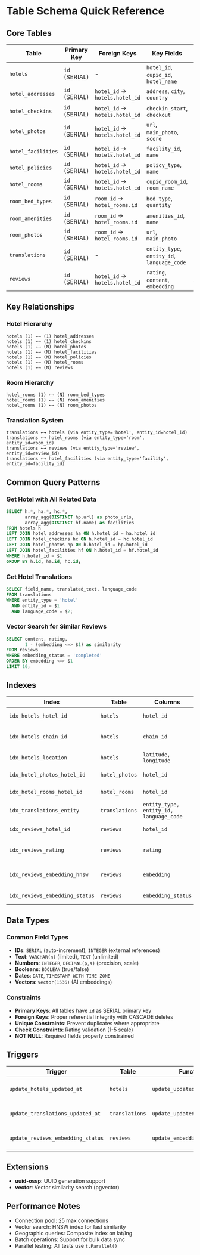 # Table Schema Quick Reference

## Core Tables

| Table | Primary Key | Foreign Keys | Key Fields | Purpose |
|-------|-------------|--------------|------------|---------|
| `hotels` | `id` (SERIAL) | - | `hotel_id`, `cupid_id`, `hotel_name` | Main hotel information |
| `hotel_addresses` | `id` (SERIAL) | `hotel_id` → `hotels.hotel_id` | `address`, `city`, `country` | Hotel location details |
| `hotel_checkins` | `id` (SERIAL) | `hotel_id` → `hotels.hotel_id` | `checkin_start`, `checkout` | Check-in/out policies |
| `hotel_photos` | `id` (SERIAL) | `hotel_id` → `hotels.hotel_id` | `url`, `main_photo`, `score` | Hotel image gallery |
| `hotel_facilities` | `id` (SERIAL) | `hotel_id` → `hotels.hotel_id` | `facility_id`, `name` | Hotel amenities |
| `hotel_policies` | `id` (SERIAL) | `hotel_id` → `hotels.hotel_id` | `policy_type`, `name` | Hotel rules |
| `hotel_rooms` | `id` (SERIAL) | `hotel_id` → `hotels.hotel_id` | `cupid_room_id`, `room_name` | Room configurations |
| `room_bed_types` | `id` (SERIAL) | `room_id` → `hotel_rooms.id` | `bed_type`, `quantity` | Bed configurations |
| `room_amenities` | `id` (SERIAL) | `room_id` → `hotel_rooms.id` | `amenities_id`, `name` | Room amenities |
| `room_photos` | `id` (SERIAL) | `room_id` → `hotel_rooms.id` | `url`, `main_photo` | Room images |
| `translations` | `id` (SERIAL) | - | `entity_type`, `entity_id`, `language_code` | Multi-language content |
| `reviews` | `id` (SERIAL) | `hotel_id` → `hotels.hotel_id` | `rating`, `content`, `embedding` | Customer feedback |

## Key Relationships

### Hotel Hierarchy
```
hotels (1) ←→ (1) hotel_addresses
hotels (1) ←→ (1) hotel_checkins
hotels (1) ←→ (N) hotel_photos
hotels (1) ←→ (N) hotel_facilities
hotels (1) ←→ (N) hotel_policies
hotels (1) ←→ (N) hotel_rooms
hotels (1) ←→ (N) reviews
```

### Room Hierarchy
```
hotel_rooms (1) ←→ (N) room_bed_types
hotel_rooms (1) ←→ (N) room_amenities
hotel_rooms (1) ←→ (N) room_photos
```

### Translation System
```
translations ←→ hotels (via entity_type='hotel', entity_id=hotel_id)
translations ←→ hotel_rooms (via entity_type='room', entity_id=room_id)
translations ←→ reviews (via entity_type='review', entity_id=review_id)
translations ←→ hotel_facilities (via entity_type='facility', entity_id=facility_id)
```

## Common Query Patterns

### Get Hotel with All Related Data
```sql
SELECT h.*, ha.*, hc.*, 
       array_agg(DISTINCT hp.url) as photo_urls,
       array_agg(DISTINCT hf.name) as facilities
FROM hotels h
LEFT JOIN hotel_addresses ha ON h.hotel_id = ha.hotel_id
LEFT JOIN hotel_checkins hc ON h.hotel_id = hc.hotel_id
LEFT JOIN hotel_photos hp ON h.hotel_id = hp.hotel_id
LEFT JOIN hotel_facilities hf ON h.hotel_id = hf.hotel_id
WHERE h.hotel_id = $1
GROUP BY h.id, ha.id, hc.id;
```

### Get Hotel Translations
```sql
SELECT field_name, translated_text, language_code
FROM translations
WHERE entity_type = 'hotel' 
  AND entity_id = $1 
  AND language_code = $2;
```

### Vector Search for Similar Reviews
```sql
SELECT content, rating, 
       1 - (embedding <=> $1) as similarity
FROM reviews
WHERE embedding_status = 'completed'
ORDER BY embedding <=> $1
LIMIT 10;
```

## Indexes

| Index | Table | Columns | Purpose |
|-------|-------|---------|---------|
| `idx_hotels_hotel_id` | `hotels` | `hotel_id` | Primary lookup |
| `idx_hotels_chain_id` | `hotels` | `chain_id` | Chain-based queries |
| `idx_hotels_location` | `hotels` | `latitude, longitude` | Geographic queries |
| `idx_hotel_photos_hotel_id` | `hotel_photos` | `hotel_id` | Photo lookups |
| `idx_hotel_rooms_hotel_id` | `hotel_rooms` | `hotel_id` | Room lookups |
| `idx_translations_entity` | `translations` | `entity_type, entity_id, language_code` | Translation lookups |
| `idx_reviews_hotel_id` | `reviews` | `hotel_id` | Review lookups |
| `idx_reviews_rating` | `reviews` | `rating` | Rating-based queries |
| `idx_reviews_embedding_hnsw` | `reviews` | `embedding` | Vector similarity search |
| `idx_reviews_embedding_status` | `reviews` | `embedding_status` | Pipeline filtering |

## Data Types

### Common Field Types
- **IDs**: `SERIAL` (auto-increment), `INTEGER` (external references)
- **Text**: `VARCHAR(n)` (limited), `TEXT` (unlimited)
- **Numbers**: `INTEGER`, `DECIMAL(p,s)` (precision, scale)
- **Booleans**: `BOOLEAN` (true/false)
- **Dates**: `DATE`, `TIMESTAMP WITH TIME ZONE`
- **Vectors**: `vector(1536)` (AI embeddings)

### Constraints
- **Primary Keys**: All tables have `id` as SERIAL primary key
- **Foreign Keys**: Proper referential integrity with CASCADE deletes
- **Unique Constraints**: Prevent duplicates where appropriate
- **Check Constraints**: Rating validation (1-5 scale)
- **NOT NULL**: Required fields properly constrained

## Triggers

| Trigger | Table | Function | Purpose |
|---------|-------|----------|---------|
| `update_hotels_updated_at` | `hotels` | `update_updated_at_column()` | Auto-update timestamps |
| `update_translations_updated_at` | `translations` | `update_updated_at_column()` | Auto-update timestamps |
| `update_reviews_embedding_status` | `reviews` | `update_embedding_status()` | Track embedding updates |

## Extensions

- **uuid-ossp**: UUID generation support
- **vector**: Vector similarity search (pgvector)

## Performance Notes

- Connection pool: 25 max connections
- Vector search: HNSW index for fast similarity
- Geographic queries: Composite index on lat/lng
- Batch operations: Support for bulk data sync
- Parallel testing: All tests use `t.Parallel()`
